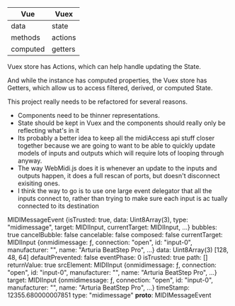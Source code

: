 | Vue      | Vuex    |
| -------- | ------- |
| data     | state   |
| methods  | actions |
| computed | getters |

Vuex store has Actions, which can help handle updating the State.

And while the instance has computed properties, the Vuex store has Getters, which allow us to access filtered, derived, or computed State.


This project really needs to be refactored for several reasons.

- Components need to be thinner representations. 
- State should be kept in Vuex and the components should really only be reflecting what's in it
- Its probably a better idea to keep all the midiAccess api stuff closer together because we are going to want to be able to quickly update models of inputs and outputs which will require lots of looping through anyway.
- The way WebMidi.js does it is whenever an update to the inputs and outputs happen, it does a full rescan of ports, but doesn't disconnect exisiting ones.
- I think the way to go is to use one large event delegator that all the inputs connect to, rather than trying to make sure each input is ac tually connected to its destination





MIDIMessageEvent {isTrusted: true, data: Uint8Array(3), type: "midimessage", target: MIDIInput, currentTarget: MIDIInput, …}
bubbles: true
cancelBubble: false
cancelable: false
composed: false
currentTarget: MIDIInput {onmidimessage: ƒ, connection: "open", id: "input-0", manufacturer: "", name: "Arturia BeatStep Pro", …}
data: Uint8Array(3) [128, 48, 64]
defaultPrevented: false
eventPhase: 0
isTrusted: true
path: []
returnValue: true
srcElement: MIDIInput {onmidimessage: ƒ, connection: "open", id: "input-0", manufacturer: "", name: "Arturia BeatStep Pro", …}
target: MIDIInput {onmidimessage: ƒ, connection: "open", id: "input-0", manufacturer: "", name: "Arturia BeatStep Pro", …}
timeStamp: 12355.680000007851
type: "midimessage"
__proto__: MIDIMessageEvent
